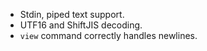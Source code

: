 - Stdin, piped text support.
- UTF16 and ShiftJIS decoding.
- `view` command correctly handles newlines.
